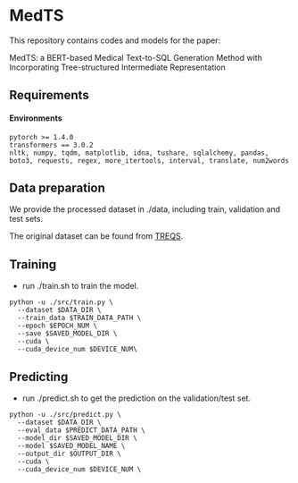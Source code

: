 # MedTS
This repository contains codes and models for the paper: 

MedTS: a BERT-based Medical Text-to-SQL Generation Method with Incorporating Tree-structured Intermediate Representation

## Requirements

#### Environments

```
pytorch >= 1.4.0
transformers == 3.0.2
nltk, numpy, tqdm, matplotlib, idna, tushare, sqlalchemy, pandas, 
boto3, requests, regex, more_itertools, interval, translate, num2words
```

## Data preparation
We provide the processed dataset in ./data, including train, validation and test sets.

The original dataset can be found from [TREQS](https://github.com/wangpinggl/TREQS).

## Training
* run ./train.sh to train the model.

```
python -u ./src/train.py \
  --dataset $DATA_DIR \
  --train_data $TRAIN_DATA_PATH \
  --epoch $EPOCH_NUM \
  --save $SAVED_MODEL_DIR \
  --cuda \
  --cuda_device_num $DEVICE_NUM\
```

## Predicting

* run ./predict.sh to get the prediction on the validation/test set.

```
python -u ./src/predict.py \
  --dataset $DATA_DIR \
  --eval_data $PREDICT_DATA_PATH \
  --model_dir $SAVED_MODEL_DIR \
  --model $SAVED_MODEL_NAME \
  --output_dir $OUTPUT_DIR \
  --cuda \
  --cuda_device_num $DEVICE_NUM \
```

